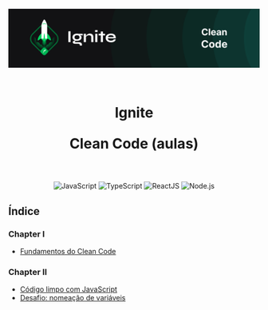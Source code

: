 <p align="center">
  <img src=".github/capa-ignite-clean-code.png" alt="Ignite Clean Code">
</p>

<br>

<h1 align="center">
  Ignite

  <br>

  Clean Code (aulas)
</h1>

<br>

<p align="center">
  <img src="https://img.shields.io/badge/JavaScript-323330?style=for-the-badge&logo=javascript&logoColor=F7DF1E" alt="JavaScript">
  <img src="https://img.shields.io/badge/TypeScript-007ACC?style=for-the-badge&logo=typescript&logoColor=white" alt="TypeScript">
  <img src="https://img.shields.io/badge/React-20232A?style=for-the-badge&logo=react&logoColor=61DAFB" alt="ReactJS">
  <img src="https://img.shields.io/badge/Node.js-339933?style=for-the-badge&logo=nodedotjs&logoColor=white" alt="Node.js">
</p>

## Índice

### Chapter I
  - [Fundamentos do Clean Code](01-fundamentos)

### Chapter II
  - [Código limpo com JavaScript](02-codigo-limpo-javascript)
  - [Desafio: nomeação de variáveis](05-desafios/01-nomeacao-variaveis/)
